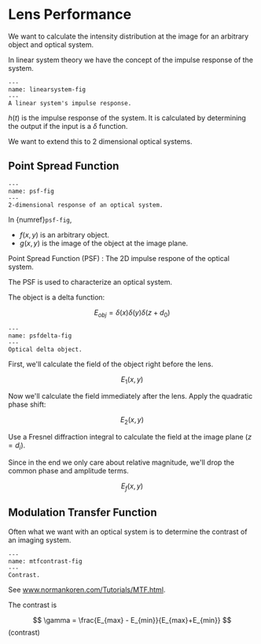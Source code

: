 # Lens Performance

We want to calculate the intensity distribution at the image for an arbitrary
object and optical system.

In linear system theory we have the concept of the impulse response of the
system.

```{figure} ../../images/part3/linearsystem.png
---
name: linearsystem-fig
---
A linear system's impulse response.
```

$h(t)$ is the impulse response of the system. It is calculated by determining
the output if the input is a $\delta$ function.

We want to extend this to 2 dimensional optical systems.

## Point Spread Function

```{figure} ../../images/part3/psf.png
---
name: psf-fig
---
2-dimensional response of an optical system.
```

In {numref}`psf-fig`, 

* $f(x,y)$ is an arbitrary object.
* $g(x,y)$ is the image of the object at the image plane.

Point Spread Function (PSF)
: The 2D impulse respone of the optical system.

The PSF is used to characterize an optical system.

The object is a delta function:

$$
    E_{obj} = \delta (x) \delta (y) \delta (z + d_0)
$$

```{figure} ../../images/part1/psfdelta.png
---
name: psfdelta-fig
---
Optical delta object.
```

First, we'll calculate the field of the object right before the lens.

$$
    E_1(x,y)
$$

Now we'll calculate the field immediately after the lens. Apply the quadratic
phase shift:

$$
    E_2(x,y)
$$

Use a Fresnel diffraction integral to calculate the field at the image plane
($z = d_i$).

Since in the end we only care about relative magnitude, we'll drop the common
phase and amplitude terms.

$$
    E_f(x,y)
$$

## Modulation Transfer Function

Often what we want with an optical system is to determine the contrast of an
imaging system.

```{figure} ../../images/part1/mtfcontrast.png
---
name: mtfcontrast-fig
---
Contrast.
```

See www.normankoren.com/Tutorials/MTF.html.

The contrast is

$$
    \gamma = \frac{E_{max} - E_{min}}{E_{max}+E_{min}}
$$ (contrast)

